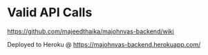 # Valid API Calls

https://github.com/majeedthaika/majohnvas-backend/wiki

Deployed to Heroku @ https://majohnvas-backend.herokuapp.com/
